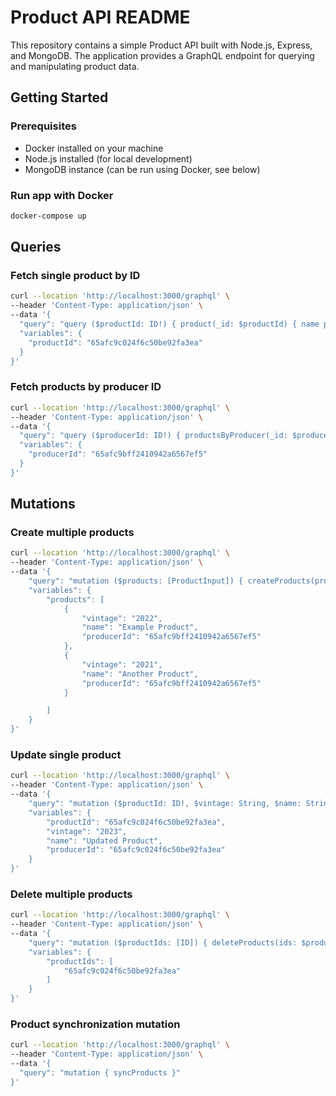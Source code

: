 # Product API README

This repository contains a simple Product API built with Node.js, Express, and MongoDB. The application provides a GraphQL endpoint for querying and manipulating product data.

## Getting Started

### Prerequisites

- Docker installed on your machine
- Node.js installed (for local development)
- MongoDB instance (can be run using Docker, see below)

### Run app with Docker

```bash
docker-compose up
```

## Queries

### Fetch single product by ID

```bash
curl --location 'http://localhost:3000/graphql' \
--header 'Content-Type: application/json' \
--data '{
  "query": "query ($productId: ID!) { product(_id: $productId) { name producer { name } } }",
  "variables": {
    "productId": "65afc9c024f6c50be92fa3ea"
  }
}'
```

### Fetch products by producer ID

```bash
curl --location 'http://localhost:3000/graphql' \
--header 'Content-Type: application/json' \
--data '{
  "query": "query ($producerId: ID!) { productsByProducer(_id: $producerId) { name } }",
  "variables": {
    "producerId": "65afc9bff2410942a6567ef5"
  }
}'
```

## Mutations

### Create multiple products

```bash
curl --location 'http://localhost:3000/graphql' \
--header 'Content-Type: application/json' \
--data '{
    "query": "mutation ($products: [ProductInput]) { createProducts(products: $products) { name } }",
    "variables": {
        "products": [
            {
                "vintage": "2022",
                "name": "Example Product",
                "producerId": "65afc9bff2410942a6567ef5"
            },
            {
                "vintage": "2021",
                "name": "Another Product",
                "producerId": "65afc9bff2410942a6567ef5"
            }

        ]
    }
}'
```

### Update single product

```bash
curl --location 'http://localhost:3000/graphql' \
--header 'Content-Type: application/json' \
--data '{
    "query": "mutation ($productId: ID!, $vintage: String, $name: String, $producerId: ID) { updateProduct(_id: $productId, vintage: $vintage, name: $name, producerId: $producerId) { name } }",
    "variables": {
        "productId": "65afc9c024f6c50be92fa3ea",
        "vintage": "2023",
        "name": "Updated Product",
        "producerId": "65afc9c024f6c50be92fa3ea"
    }
}'
```

### Delete multiple products

```bash
curl --location 'http://localhost:3000/graphql' \
--header 'Content-Type: application/json' \
--data '{
    "query": "mutation ($productIds: [ID]) { deleteProducts(ids: $productIds) }",
    "variables": {
        "productIds": [
            "65afc9c024f6c50be92fa3ea"
        ]
    }
}'
```

### Product synchronization mutation

```bash
curl --location 'http://localhost:3000/graphql' \
--header 'Content-Type: application/json' \
--data '{
  "query": "mutation { syncProducts }"
}'
```
